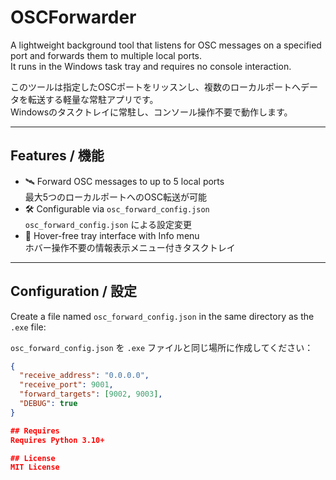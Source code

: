 # OSCForwarder

A lightweight background tool that listens for OSC messages on a specified port and forwards them to multiple local ports.  
It runs in the Windows task tray and requires no console interaction.

このツールは指定したOSCポートをリッスンし、複数のローカルポートへデータを転送する軽量な常駐アプリです。  
Windowsのタスクトレイに常駐し、コンソール操作不要で動作します。

---

## Features / 機能

- 🛰️ Forward OSC messages to up to 5 local ports  
  最大5つのローカルポートへのOSC転送が可能  
- 🛠 Configurable via `osc_forward_config.json`  
  `osc_forward_config.json` による設定変更  
- 📜 Hover-free tray interface with Info menu  
  ホバー操作不要の情報表示メニュー付きタスクトレイ  

---

## Configuration / 設定

Create a file named `osc_forward_config.json` in the same directory as the `.exe` file:

`osc_forward_config.json` を `.exe` ファイルと同じ場所に作成してください：

```json
{
  "receive_address": "0.0.0.0",
  "receive_port": 9001,
  "forward_targets": [9002, 9003],
  "DEBUG": true
}

## Requires
Requires Python 3.10+

## License
MIT License
